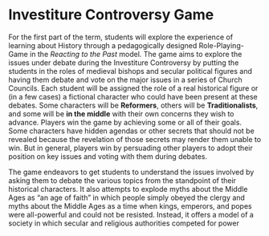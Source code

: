 # Investiture Controversy Game

For the first part of the term, students will explore the experience of learning about History through a pedagogically designed Role-Playing-Game in the _Reacting to the Past_ model. The game aims to explore the issues under debate during the Investiture Controversy by putting the students in the roles of medieval bishops and secular political figures and having them debate and vote on the major issues in a series of Church Councils. Each student will be assigned the role of a real historical figure or \(in a few cases\) a fictional character who could have been present at these debates. Some characters will be **Reformers**, others will be **Traditionalists**, and some will be **in the middle** with their own concerns they wish to advance. Players win the game by achieving some or all of their goals. Some characters have hidden agendas or other secrets that should not be revealed because the revelation of those secrets may render them unable to win. But in general, players win by persuading other players to adopt their position on key issues and voting with them during debates.

The game endeavors to get students to understand the issues involved by asking them to debate the various topics from the standpoint of their historical characters. It also attempts to explode myths about the Middle Ages as “an age of faith” in which people simply obeyed the clergy and myths about the Middle Ages as a time when kings, emperors, and popes were all-powerful and could not be resisted. Instead, it offers a model of a society in which secular and religious authorities competed for power


